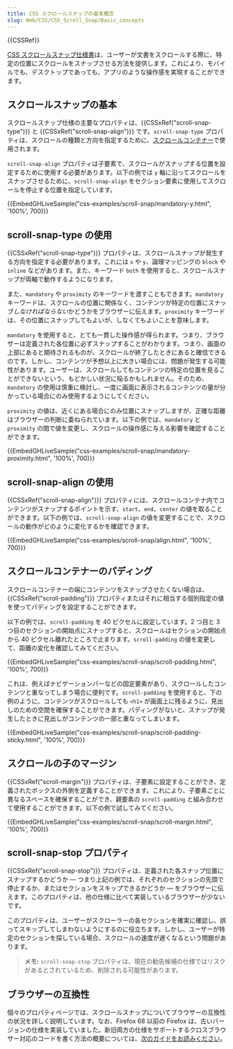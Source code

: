 ```yaml
---
title: CSS スクロールスナップの基本概念
slug: Web/CSS/CSS_Scroll_Snap/Basic_concepts
---
```


{{CSSRef}}

[CSS スクロールスナップ仕様書](https://drafts.csswg.org/css-scroll-snap-1/)は、ユーザーが文書をスクロールする際に、特定の位置にスクロールをスナップさせる方法を提供します。これにより、モバイルでも、デスクトップであっても、アプリのような操作感を実現することができます。

## スクロールスナップの基本

スクロールスナップ仕様の主要なプロパティは、{{CSSxRef("scroll-snap-type")}} と {{CSSxRef("scroll-snap-align")}} です。`scroll-snap-type` プロパティは、スクロールの種類と方向を指定するために、[スクロールコンテナー](/ja/docs/Glossary/Scroll_container)で使用されます。

`scroll-snap-align` プロパティは子要素で、スクロールがスナップする位置を設定するために使用する必要があります。以下の例では `y` 軸に沿ってスクロールをスナップさせるために、`scroll-snap-align` をセクション要素に使用してスクロールを停止する位置を指定しています。

{{EmbedGHLiveSample("css-examples/scroll-snap/mandatory-y.html", '100%', 700)}}

## scroll-snap-type の使用

{{CSSxRef("scroll-snap-type")}} プロパティは、スクロールスナップが発生する方向を指定する必要があります。これには `x` や `y`、論理マッピングの `block` や `inline` などがあります。また、キーワード `both` を使用すると、スクロールスナップが両軸で動作するようになります。

また、`mandatory` や `proximity` のキーワードを渡すこともできます。`mandatory` キーワードは、スクロールの位置に関係なく、コンテンツが特定の位置にスナップ*しなければならない*かどうかをブラウザーに伝えます。`proximity` キーワードは、その位置にスナップしてもよいが、しなくてもよいことを意味します。

`mandatory` を使用すると、とても一貫した操作感が得られます。つまり、ブラウザーは定義された各位置に必ずスナップすることがわかります。つまり、画面の上部にあると期待されるものが、スクロールが終了したときにあると確信できるのです。しかし、コンテンツが予想以上に大きい場合には、問題が発生する可能性があります。ユーザーは、スクロールしてもコンテンツの特定の位置を見ることができないという、もどかしい状況に陥るかもしれません。そのため、`mandatory` の使用は慎重に検討し、一度に画面に表示されるコンテンツの量が分かっている場合にのみ使用するようにしてください。

`proximity` の値は、近くにある場合にのみ位置にスナップしますが、正確な距離はブラウザーの判断に委ねられています。以下の例では、`mandatory` と `proximity` の間で値を変更し、スクロールの操作感に与える影響を確認することができます。

{{EmbedGHLiveSample("css-examples/scroll-snap/mandatory-proximity.html", '100%', 700)}}

## scroll-snap-align の使用

{{CSSxRef("scroll-snap-align")}} プロパティには、スクロールコンテナ内でコンテンツがスナップするポイントを示す、`start`、`end`、`center` の値を取ることができます。以下の例では、`scroll-snap-align` の値を変更することで、スクロールの動作がどのように変化するかを確認できます。

{{EmbedGHLiveSample("css-examples/scroll-snap/align.html", '100%', 700)}}

## スクロールコンテナーのパディング

スクロールコンテナーの端にコンテンツをスナップさせたくない場合は、{{CSSxRef("scroll-padding")}} プロパティまたはそれに相当する個別指定の値を使ってパディングを設定することができます。

以下の例では、`scroll-padding` を 40 ピクセルに設定しています。2 つ目と 3 つ目のセクションの開始点にスナップすると、スクロールはセクションの開始点から 40 ピクセル離れたところで止まります。`scroll-padding` の値を変更して、距離の変化を確認してみてください。

{{EmbedGHLiveSample("css-examples/scroll-snap/scroll-padding.html", '100%', 700)}}

これは、例えばナビゲーションバーなどの固定要素があり、スクロールしたコンテンツと重なってしまう場合に便利です。`scroll-padding` を使用すると、下の例のように、コンテンツがスクロールしても `<h1>` が画面上に残るように、見出しのための空間を確保することができます。パディングがないと、スナップが発生したときに見出しがコンテンツの一部と重なってしまいます。

{{EmbedGHLiveSample("css-examples/scroll-snap/scroll-padding-sticky.html", '100%', 700)}}

## スクロールの子のマージン

{{CSSxRef("scroll-margin")}} プロパティは、子要素に設定することができ、定義されたボックスの外側を定義することができます。これにより、子要素ごとに異なるスペースを確保することができ、親要素の `scroll-padding` と組み合わせて使用することができます。以下の例で試してみてください。

{{EmbedGHLiveSample("css-examples/scroll-snap/scroll-margin.html", '100%', 700)}}

## scroll-snap-stop プロパティ

{{CSSxRef("scroll-snap-stop")}} プロパティは、定義された各スナップ位置にスナップするかどうか — つまり上記の例では、それぞれのセクションの先頭で停止するか、またはセクションをスキップできるかどうか — をブラウザーに伝えます。このプロパティは、他の仕様に比べて実装しているブラウザーが少ないです。

このプロパティは、ユーザーがスクローラーの各セクションを確実に確認し、誤ってスキップしてしまわないようにするのに役立ちます。しかし、ユーザーが特定のセクションを探している場合、スクロールの速度が遅くなるという問題があります。

> **メモ:** `scroll-snap-stop` プロパティは、現在の勧告候補の仕様ではリスクがあるとされているため、削除される可能性があります。

## ブラウザーの互換性

個々のプロパティページでは、スクロールスナップについてブラウザーの互換性の状況を詳しく説明しています。なお、Firefox 68 以前の Firefox は、古いバージョンの仕様を実装していました。新旧両方の仕様をサポートするクロスブラウザー対応のコードを書く方法の概要については、[次のガイドをお読みください](/ja/docs/Web/CSS/CSS_Scroll_Snap/Browser_compat)。

